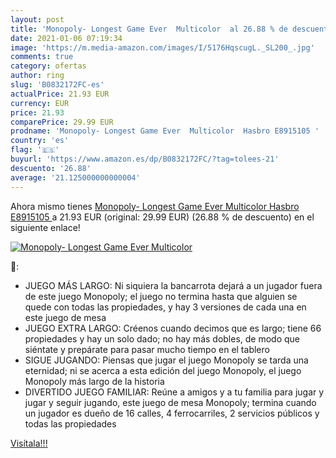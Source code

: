 ```yaml
---
layout: post
title: 'Monopoly- Longest Game Ever  Multicolor  al 26.88 % de descuento'
date: 2021-01-06 07:19:34
image: 'https://m.media-amazon.com/images/I/5176HqscugL._SL200_.jpg'
comments: true
category: ofertas
author: ring
slug: 'B0832172FC-es'
actualPrice: 21.93 EUR
currency: EUR
price: 21.93
comparePrice: 29.99 EUR
prodname: 'Monopoly- Longest Game Ever  Multicolor  Hasbro E8915105 '
country: 'es'
flag: '🇪🇸'
buyurl: 'https://www.amazon.es/dp/B0832172FC/?tag=tolees-21'
descuento: '26.88'
average: '21.125000000000004'
---
```


Ahora mismo tienes [Monopoly- Longest Game Ever  Multicolor  Hasbro E8915105 ](https://www.amazon.es/dp/B0832172FC/?tag=tolees-21) a 21.93 EUR (original: 29.99 EUR) (26.88 %  de descuento) en el siguiente enlace!

[![Monopoly- Longest Game Ever  Multicolor ](https://m.media-amazon.com/images/I/5176HqscugL._SL200_.jpg)](https://www.amazon.es/dp/B0832172FC/?tag=tolees-21)

🔎:

- JUEGO MÁS LARGO: Ni siquiera la bancarrota dejará a un jugador fuera de este juego Monopoly; el juego no termina hasta que alguien se quede con todas las propiedades, y hay 3 versiones de cada una en este juego de mesa
- JUEGO EXTRA LARGO: Créenos cuando decimos que es largo; tiene 66 propiedades y hay un solo dado; no hay más dobles, de modo que siéntate y prepárate para pasar mucho tiempo en el tablero
- SIGUE JUGANDO: Piensas que jugar el juego Monopoly se tarda una eternidad; ni se acerca a esta edición del juego Monopoly, el juego Monopoly más largo de la historia
- DIVERTIDO JUEGO FAMILIAR: Reúne a amigos y a tu familia para jugar y jugar y seguir jugando, este juego de mesa Monopoly; termina cuando un jugador es dueño de 16 calles, 4 ferrocarriles, 2 servicios públicos y todas las propiedades

[Visítala!!!](https://www.amazon.es/dp/B0832172FC/?tag=tolees-21)
